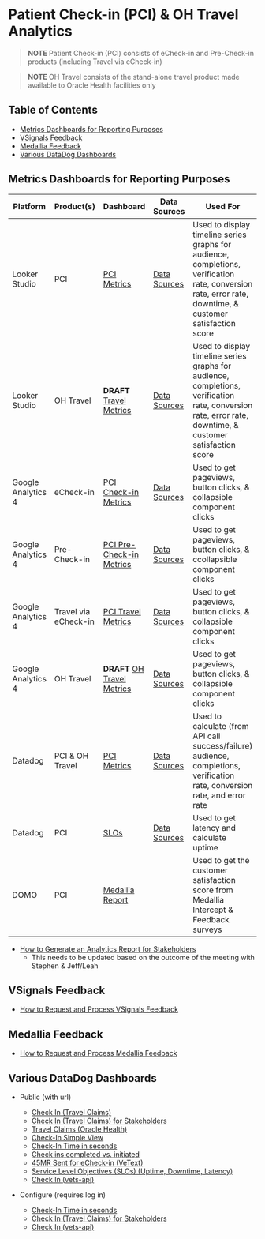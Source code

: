 # Patient Check-in (PCI) & OH Travel Analytics

> **NOTE** Patient Check-in (PCI) consists of eCheck-in and Pre-Check-in products (including Travel via eCheck-in)

> **NOTE** OH Travel consists of the stand-alone travel product made available to Oracle Health facilities only

## Table of Contents
- [Metrics Dashboards for Reporting Purposes](#metrics-dashboards-for-reporting-purposes)
- [VSignals Feedback](#vsignals-feedback)
- [Medallia Feedback](#medallia-feedback)
- [Various DataDog Dashboards](#various-datadog-dashboards)

## Metrics Dashboards for Reporting Purposes
| Platform | Product(s) | Dashboard  | Data Sources | Used For |
| ------------| ----------- | --------- | -------- | -------- |
| Looker Studio | PCI | [PCI Metrics](https://lookerstudio.google.com/reporting/07cf45d3-d464-4e0b-b905-40bcf34f4602/page/TlJ0C) | [Data Sources](https://github.com/department-of-veterans-affairs/va.gov-team/blob/master/products/health-care/checkin/analytics/dashboard-summaries/pci-metrics-looker-dashboard.md) | Used to display timeline series graphs for audience, completions, verification rate, conversion rate, error rate, downtime, & customer satisfaction score |
| Looker Studio | OH Travel | **DRAFT** [Travel Metrics](https://lookerstudio.google.com/reporting/940b5ada-fd8d-46ca-9c14-314dedd089ce) | [Data Sources](https://github.com/department-of-veterans-affairs/va.gov-team/blob/master/products/health-care/checkin/analytics/dashboard-summaries/travel-metrics-looker-dashboard.md) | Used to display timeline series graphs for audience, completions, verification rate, conversion rate, error rate, downtime, & customer satisfaction score |
| Google Analytics 4 | eCheck-in | [PCI Check-in Metrics](https://analytics.google.com/analytics/web/#/analysis/p419143770/edit/v08dnfMeRpi0OZRusDBV9w) | [Data Sources](https://github.com/department-of-veterans-affairs/va.gov-team/blob/master/products/health-care/checkin/analytics/dashboard-summaries/pci-ga4-summaries.md#check-in) | Used to get pageviews, button clicks, & collapsible component clicks |
| Google Analytics 4 | Pre-Check-in | [PCI Pre-Check-in Metrics](https://analytics.google.com/analytics/web/#/analysis/p419143770/edit/fBTnZD1-T3SQ5HtcKHsT_A) | [Data Sources](https://github.com/department-of-veterans-affairs/va.gov-team/blob/master/products/health-care/checkin/analytics/dashboard-summaries/pci-ga4-summaries.md#pre-check-in) | Used to get pageviews, button clicks, & ccollapsible component clicks |
| Google Analytics 4 | Travel via eCheck-in |[PCI Travel Metrics](https://analytics.google.com/analytics/web/#/analysis/p419143770/edit/tPiLrf3xTV6yL_RPS8eFEA) | [Data Sources](https://github.com/department-of-veterans-affairs/va.gov-team/blob/master/products/health-care/checkin/analytics/dashboard-summaries/pci-ga4-summaries.md#travel-via-echeck-in) | Used to get pageviews, button clicks, & collapsible component clicks |
| Google Analytics 4 | OH Travel | **DRAFT** [OH Travel Metrics](https://analytics.google.com/analytics/web/#/analysis/p419143770/edit/iAXzqTMmQUCANjIKJbm3pA) | [Data Sources](https://github.com/department-of-veterans-affairs/va.gov-team/blob/master/products/health-care/checkin/analytics/dashboard-summaries/pci-ga4-summaries.md#oh-travel) | Used to get pageviews, button clicks, & collapsible component clicks |
| Datadog | PCI & OH Travel | [PCI Metrics](https://vagov.ddog-gov.com/dashboard/be6-5ki-272?fromUser=false&refresh_mode=sliding&view=spans&from_ts=1716916715976&to_ts=1719508715976&live=true) | [Data Sources](https://github.com/department-of-veterans-affairs/va.gov-team/blob/master/products/health-care/checkin/analytics/dashboard-summaries/pci-datadog-summaries.md) | Used to calculate (from API call success/failure) audience, completions, verification rate, conversion rate, and error rate |
| Datadog | PCI | [SLOs](https://app.ddog-gov.com/sb/afc0766e-74a2-11ec-a15a-da7ad0900007-f07231c7d8d7f3accba69b77ccf16410?refresh_mode=sliding&from_ts=1716916742233&to_ts=1719508742233&live=true) | [Data Sources](https://github.com/department-of-veterans-affairs/va.gov-team/blob/master/products/health-care/checkin/analytics/dashboard-summaries/pci-slo-summaries.md)| Used to get latency and calculate uptime |
| DOMO | PCI | [Medallia Report](https://va-gov.domo.com/page/825663825) |  | Used to get the customer satisfaction score from Medallia Intercept & Feedback surveys |

- [How to Generate an Analytics Report for Stakeholders](https://github.com/department-of-veterans-affairs/va.gov-team/blob/master/products/health-care/checkin/analytics/how-to-generate-analytics-report-for-stakeholders.md)
    - This needs to be updated based on the outcome of the meeting with Stephen & Jeff/Leah

## VSignals Feedback
- [How to Request and Process VSignals Feedback](https://github.com/department-of-veterans-affairs/va.gov-team/tree/master/products/health-care/checkin/research/VSignals)

## Medallia Feedback
- [How to Request and Process Medallia Feedback](https://github.com/department-of-veterans-affairs/va.gov-team/blob/master/products/health-care/checkin/research/Medalia/how-to-request-medalia-feedback.md)

## Various DataDog Dashboards
- Public (with url)
     - [Check In (Travel Claims)](https://app.ddog-gov.com/sb/f327ad72-c02a-11ec-a50a-da7ad0900007-3a95d2603bfb8826abb8aa81a04efd03)
     - [Check In (Travel Claims) for Stakeholders](https://app.ddog-gov.com/sb/f327ad72-c02a-11ec-a50a-da7ad0900007-a97e86a93c36244163f942ed0859de7b?refresh_mode=sliding&tpl_var_env%5B0%5D=eks-prod&from_ts=1703524114192&to_ts=1706116114192&live=true)
     - [Travel Claims (Oracle Health)](https://vagov.ddog-gov.com/dashboard/njk-mi6-mxy/travel-claims-oracle-health?fromUser=false&refresh_mode=sliding&view=spans&from_ts=1712594733353&to_ts=1712598333353&live=true)
     - [Check-In Simple View](https://app.ddog-gov.com/sb/afc0766e-74a2-11ec-a15a-da7ad0900007-656d5fd1f385d165c9ce28403df3a8c4?refresh_mode=sliding&from_ts=1703522923071&to_ts=1706114923071&live=true)
     - [Check-In Time in seconds](https://app.ddog-gov.com/sb/afc0766e-74a2-11ec-a15a-da7ad0900007-023e70fff5e0b68e7a22c36867342e09?refresh_mode=sliding&from_ts=1703523118249&to_ts=1706115118249&live=true)
     - [Check ins completed vs. initiated](https://app.ddog-gov.com/sb/f327ad72-c02a-11ec-a50a-da7ad0900007-22977a93743227c4a10bc22e38be5531)
     - [45MR Sent for eCheck-in (VeText)](https://app.ddog-gov.com/sb/e92f059a-aa2c-11ec-9c41-da7ad0900007-3b0997c27aff287795ba5d8659125f46?refresh_mode=sliding&from_ts=1707935759563&to_ts=1708540559563&live=true)
     - [Service Level Objectives (SLOs) (Uptime, Downtime, Latency)](https://app.ddog-gov.com/sb/afc0766e-74a2-11ec-a15a-da7ad0900007-f07231c7d8d7f3accba69b77ccf16410?refresh_mode=sliding&from_ts=1708884911568&to_ts=1711476911568&live=true)
     - [Check In (vets-api)](https://app.ddog-gov.com/sb/f327ad72-c02a-11ec-a50a-da7ad0900007-c10c66c6f09b417039c4512bf4d83047)
 
- Configure (requires log in)
     - [Check-In Time in seconds](https://tevi.ddog-gov.com/dashboard/x67-auh-wqv/check-in-time-metrics-in-seconds?fromUser=false&refresh_mode=sliding&view=spans&from_ts=1713100432798&to_ts=1713273232798&live=true)
     - [Check In (Travel Claims) for Stakeholders](https://vagov.ddog-gov.com/dashboard/eax-4m7-3de/check-in-travel-claims-stakeholder?fromUser=true&refresh_mode=sliding&view=spans&from_ts=1682971494000&to_ts=1714593894000&live=true)
     - [Check In (vets-api)](https://vagov.ddog-gov.com/dashboard/zps-5fk-azw/check-in-vets-api?fromUser=true&refresh_mode=sliding&view=spans&from_ts=1683563580000&to_ts=1715185980000&live=true)
       
